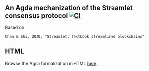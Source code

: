 ## An Agda mechanization of the Streamlet consensus protocol [![CI](https://github.com/input-output-hk/formal-streamlet/workflows/CI/badge.svg)](https://github.com/input-output-hk/formal-streamlet/actions)

Based on:

    Chan & Shi, 2020, "Streamlet: Textbook streamlined blockchains"


## HTML
Browse the Agda formalization in HTML [here](https://input-output-hk.github.io/formal-streamlet/Main.html).
